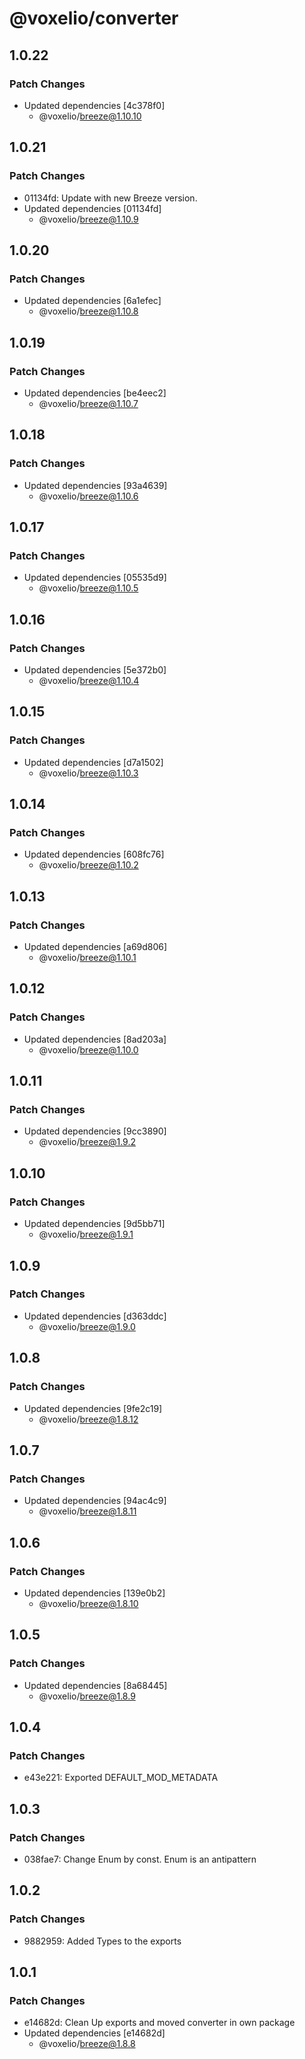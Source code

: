 # @voxelio/converter

## 1.0.22

### Patch Changes

- Updated dependencies [4c378f0]
  - @voxelio/breeze@1.10.10

## 1.0.21

### Patch Changes

- 01134fd: Update with new Breeze version.
- Updated dependencies [01134fd]
  - @voxelio/breeze@1.10.9

## 1.0.20

### Patch Changes

- Updated dependencies [6a1efec]
  - @voxelio/breeze@1.10.8

## 1.0.19

### Patch Changes

- Updated dependencies [be4eec2]
  - @voxelio/breeze@1.10.7

## 1.0.18

### Patch Changes

- Updated dependencies [93a4639]
  - @voxelio/breeze@1.10.6

## 1.0.17

### Patch Changes

- Updated dependencies [05535d9]
  - @voxelio/breeze@1.10.5

## 1.0.16

### Patch Changes

- Updated dependencies [5e372b0]
  - @voxelio/breeze@1.10.4

## 1.0.15

### Patch Changes

- Updated dependencies [d7a1502]
  - @voxelio/breeze@1.10.3

## 1.0.14

### Patch Changes

- Updated dependencies [608fc76]
  - @voxelio/breeze@1.10.2

## 1.0.13

### Patch Changes

- Updated dependencies [a69d806]
  - @voxelio/breeze@1.10.1

## 1.0.12

### Patch Changes

- Updated dependencies [8ad203a]
  - @voxelio/breeze@1.10.0

## 1.0.11

### Patch Changes

- Updated dependencies [9cc3890]
  - @voxelio/breeze@1.9.2

## 1.0.10

### Patch Changes

- Updated dependencies [9d5bb71]
  - @voxelio/breeze@1.9.1

## 1.0.9

### Patch Changes

- Updated dependencies [d363ddc]
  - @voxelio/breeze@1.9.0

## 1.0.8

### Patch Changes

- Updated dependencies [9fe2c19]
  - @voxelio/breeze@1.8.12

## 1.0.7

### Patch Changes

- Updated dependencies [94ac4c9]
  - @voxelio/breeze@1.8.11

## 1.0.6

### Patch Changes

- Updated dependencies [139e0b2]
  - @voxelio/breeze@1.8.10

## 1.0.5

### Patch Changes

- Updated dependencies [8a68445]
  - @voxelio/breeze@1.8.9

## 1.0.4

### Patch Changes

- e43e221: Exported DEFAULT_MOD_METADATA

## 1.0.3

### Patch Changes

- 038fae7: Change Enum by const. Enum is an antipattern

## 1.0.2

### Patch Changes

- 9882959: Added Types to the exports

## 1.0.1

### Patch Changes

- e14682d: Clean Up exports and moved converter in own package
- Updated dependencies [e14682d]
  - @voxelio/breeze@1.8.8
